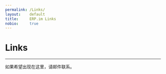 ```yaml
---
permalink: /Links/
layout:    default
title:     ERP.im Links
nobio:     true
---
```


# Links
----------------

如果希望出现在这里，请邮件联系。
